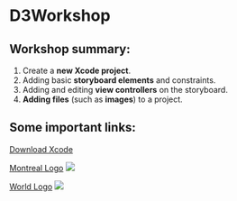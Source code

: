 # D3Workshop
## Workshop summary:
1. Create a **new Xcode project**.
2. Adding basic **storyboard elements** and constraints.
4. Adding and editing **view controllers** on the storyboard.
5. **Adding files** (such as **images**) to a project.

## Some important links:
[Download Xcode](https://developer.apple.com/xcode/)

[Montreal Logo](https://raw.githubusercontent.com/wircho/D3Workshop/master/HelloWorld/HelloWorld/montreal@2x.png)
![](https://raw.githubusercontent.com/wircho/D3Workshop/master/HelloWorld/HelloWorld/montreal@2x.png)

[World Logo](https://raw.githubusercontent.com/wircho/D3Workshop/master/HelloWorld/HelloWorld/world@2x.png)
![](https://raw.githubusercontent.com/wircho/D3Workshop/master/HelloWorld/HelloWorld/world@2x.png)
